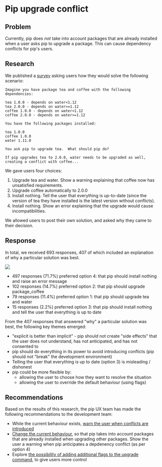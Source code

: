 # Pip upgrade conflict

## Problem
Currently, pip does *not* take into account packages that are already installed when a user asks pip to upgrade a package. This can cause dependency conflicts for pip's users.

## Research
We published a [survey](https://bit.ly/2ZqJijr) asking users how they would solve the following scenario:

```
Imagine you have package tea and coffee with the following dependencies:

tea 1.0.0 - depends on water<1.12
tea 2.0.0 - depends on water>=1.12
coffee 1.0.0 - depends on water<1.12
coffee 2.0.0 - depends on water>=1.12

You have the following packages installed:

tea 1.0.0
coffee 1.0.0
water 1.11.0

You ask pip to upgrade tea.  What should pip do?

If pip upgrades tea to 2.0.0, water needs to be upgraded as well, creating a conflict with coffee...
```

We gave users four choices:

1. Upgrade tea and water. Show a warning explaining that coffee now has unsatisfied requirements.
2. Upgrade coffee automatically to 2.0.0
3. Install nothing. Tell the user that everything is up-to-date (since the version of tea they have installed is the latest version without conflicts).
4. Install nothing. Show an error explaining that the upgrade would cause incompatibilities.

We allowed users to post their own solution, and asked why they came to their decision.

## Response

In total, we received 693 responses, 407 of which included an explanation of why a particular solution was best.

![](https://i.imgur.com/UdBWkaQ.png)

- 497 responses (71.7%) preferred option 4: that pip should install nothing and raise an error message
- 102 responses (14.7%) preferred option 2: that pip should upgrade package_coffee
- 79 responses (11.4%) preferred option 1: that pip should upgrade tea and water
- 15 responses (2.2%) preferred option 3: that pip should install nothing and tell the user that everything is up to date

From the 407 responses that answered "why" a particular solution was best, the following key themes emerged:
- "explicit is better than implicit" - pip should not create "side effects" that the user does not understand, has not anticipated, and has not consented to
- pip should do everything in its power to avoid introducing conflicts (pip should not "break" the development environment)
- Telling the user that everything is up to date (option 3) is misleading / dishonest
- pip could be more flexible by:
  - allowing the user to choose how they want to resolve the situation
  - allowing the user to override the default behaviour (using flags)

## Recommendations

Based on the results of this research, the pip UX team has made the following recommendations to the development team:

- While the current behaviour exists, [warn the user when conflicts are introduced](https://github.com/pypa/pip/issues/7744#issuecomment-717573440)
- [Change the current behaviour](https://github.com/pypa/pip/issues/9094), so that pip takes into account packages that are already installed when upgrading other packages. Show the user a warning when pip anticipates a depdenency conflict (as per option 4)
- Explore [the possibility of adding additional flags to the upgrade command](https://github.com/pypa/pip/issues/9095), to give users more control
